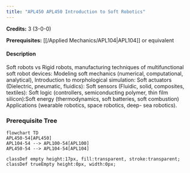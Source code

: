 ```yaml
---
title: "APL450 APL450 Introduction to Soft Robotics"
---
```

**Credits:** 3 (3-0-0)

**Prerequisites:** [[/Applied Mechanics/APL104|APL104]] or equivalent

#### Description
Soft robots vs Rigid robots, manufacturing techniques of multifunctional soft robot devices: Modeling soft mechanics (numerical, computational, analytical), Introduction to morphological simulation: Soft actuators (Dielectric, pneumatic, fluidics): Soft sensors (Fluidic, solid, composites, textiles): Soft logic (controllers, semiconducting polymer, thin film silicon):Soft energy (thermodynamics, soft batteries, soft combustion) Applications (wearable robotics, space robotics, deep- sea robotics).

### Prerequisite Tree

```mermaid
flowchart TD
APL450-54[APL450]
APL104-54 --> APL100-54[APL100]
APL450-54 --> APL104-54[APL104]

classDef empty height:17px, fill:transparent, stroke:transparent;
classDef trueEmpty height:0px, width:0px;
```